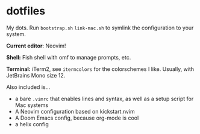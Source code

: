 # dotfiles
My dots.
Run `bootstrap.sh` `link-mac.sh` to symlink the configuration to your system.

**Current editor**: Neovim!
 
**Shell:** Fish shell with omf to manage prompts, etc.

**Terminal:** iTerm2, see `itermcolors` for the colorschemes I like. Usually, with JetBrains Mono size 12.

Also included is...
- a bare `.vimrc` that enables lines and syntax, as well as a setup script for Mac systems
- A Neovim configuration based on kickstart.nvim
- A Doom Emacs config, because org-mode is cool
- a helix config
